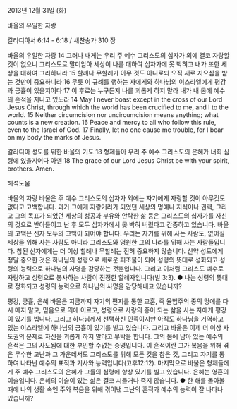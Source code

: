 2013년 12월 31일 (화)

바울의 유일한 자랑



갈라디아서 6:14 - 6:18 / 새찬송가 310 장


바울의 유일한 자랑
14 그러나 내게는 우리 주 예수 그리스도의 십자가 외에 결코 자랑할 것이 없으니 그리스도로 말미암아 세상이 나를 대하여 십자가에 못 박히고 내가 또한 세상을 대하여 그러하니라 15 할례나 무할례가 아무 것도 아니로되 오직 새로 지으심을 받는 것만이 중요하니라 16 무릇 이 규례를 행하는 자에게와 하나님의 이스라엘에게 평강과 긍휼이 있을지어다 17 이 후로는 누구든지 나를 괴롭게 하지 말라 내가 내 몸에 예수의 흔적을 지니고 있노라
14 May I never boast except in the cross of our Lord Jesus Christ, through which the world has been crucified to me, and I to the world. 15 Neither circumcision nor uncircumcision means anything; what counts is a new creation. 16 Peace and mercy to all who follow this rule, even to the Israel of God. 17 Finally, let no one cause me trouble, for I bear on my body the marks of Jesus.

갈라디아 성도를 위한 바울의 기도
18 형제들아 우리 주 예수 그리스도의 은혜가 너희 심령에 있을지어다 아멘
18 The grace of our Lord Jesus Christ be with your spirit, brothers. Amen.

해석도움





바울의 자랑
바울은 주 예수 그리스도의 십자가 외에는 자기에게 자랑할 것이 아무것도 없다고 고백합니다. 과거 그에게 자랑거리가 되었던 세상의 명예나 지식이나 권력, 그리고 그의 목표가 되었던 세상의 성공과 부유와 안락한 삶 등은 그리스도의 십자가를 자신의 것으로 받아들이고 난 후 모두 십자가에서 못 박혀 버렸다고 간증하고 있습니다. 바울의 고백은 신자 모두의 고백이 되어야 합니다. 우리는 자기를 위해 사는 사람도, 없어질 세상을 위해 사는 사람도 아니라 그리스도와 영원한 그의 나라를 위해 사는 사람들입니다. 참된 신자에게는 더 이상 할례나 무할례는 전혀 중요하지 않습니다. 신약 성도에게 정말 중요한 것은 하나님의 성령으로 새로운 피조물이 되어 성령의 뜻대로 성화되고 성령의 능력으로 하나님의 사명을 감당하는 것뿐입니다. 그리고 이처럼 그리스도 예수로 자랑하고 성령으로 봉사하는 사람이 진정한 할례자입니다(빌 3:3).
● 나는 성령의 뜻대로 정화되고 성령의 능력으로 하나님의 사명을 감당해내고 있습니까?

평강, 긍휼, 은혜
바울은 지금까지 자기의 편지를 통한 교훈, 즉 율법주의 종의 멍에를 다시 메지 말고, 믿음으로 의에 이르고, 성령으로 사랑의 종이 되는 삶을 사는 자에게 평강이 있기를 빕니다. 그리고 하나님께서 선택하신 민족이지만 아직도 하나님을 거역하고 있는 이스라엘에 하나님의 긍휼이 있기를 빌고 있습니다. 그리고 바울은 이제 더 이상 사도권의 문제로 자신을 괴롭게 하지 말라고 부탁을 합니다. 그의 몸에 남아 있는 예수의 흔적은 그의 사도됨에 대한 부인할 수없는 증명입니다. 이 흔적이란 그가 복음을 위해 겪은 무수한 고난과 그 가운데서도 그리스도를 위해 모든 것을 참은 것, 그리고 자기를 통하여 나타난 예수의 표적과 기사와 능력입니다(고후12:12). 마지막으로 바울은 형제들에게 주 예수 그리스도의 은혜가 그들의 심령에 항상 있기를 빌고 있습니다. 은혜는 영혼의 이슬입니다. 은혜의 이슬이 있는 삶은 결코 시들거나 죽지 않습니다.
● 한 해를 돌아볼 때에 나의 생활 속엔 주와 복음을 위해 겪어낸 고난의 흔적과 예수의 능력이 잘 나타나 있습니까?